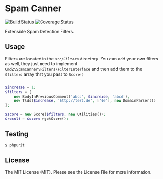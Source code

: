 # Spam Canner

[![Build Status](https://travis-ci.org/AndyWendt/spam-canner.svg?branch=master)](https://travis-ci.org/AndyWendt/spam-canner) [![Coverage Status](https://coveralls.io/repos/AndyWendt/spam-canner/badge.png?branch=master)](https://coveralls.io/r/AndyWendt/spam-canner?branch=master)

Extensible Spam Detection Filters.

## Usage

Filters are located in the `src/Filters` directory.
You can add your own filters as well, they just need to implement `CmdZ\SpamCanner\Filters\FilterInterface` and then add them
to the `$filters` array that you pass to `Score()`

```php

$increase = 1;
$filters = [
    new BodyInPreviousComment('abcd', $increase, 'abcd'),
    new Tlds($increase, 'http://test.de', ['de'], new DomainParser())
];

$score = new Score($filters, new Utilities());
$result = $score->getScore();


```


## Testing

``` bash
$ phpunit
```



## License

The MIT License (MIT). Please see the License File for more information.
